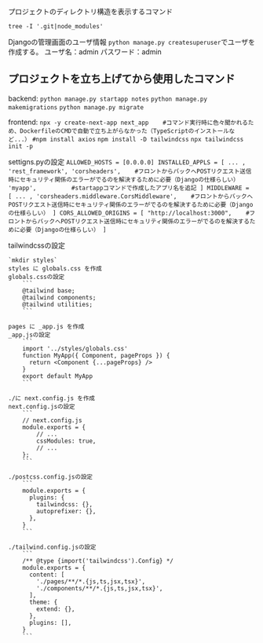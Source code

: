 プロジェクトのディレクトリ構造を表示するコマンド
```
tree -I '.git|node_modules'
```

Djangoの管理画面のユーザ情報
`python manage.py createsuperuser`でユーザを作成する。
ユーザ名：admin
パスワード：admin

## プロジェクトを立ち上げてから使用したコマンド

backend:
    ```
    python manage.py startapp notes
    ```
    ```
    python manage.py makemigrations
    ```
    ```
    python manage.py migrate
    ```

frontend:
    ```
    npx -y create-next-app next_app    #コマンド実行時に色々聞かれるため、DockerfileのCMDで自動で立ち上がらなかった（TypeScriptのインストールなど...）
    ```
    ```
    #npm install axios
    ```
    ```
    npm install -D tailwindcss
    ```
    ```
    npx tailwindcss init -p
    ```

settigns.pyの設定
    ```
    ALLOWED_HOSTS = [0.0.0.0]
    INSTALLED_APPLS = [
        ... ,
        'rest_framework',
        'corsheaders',    #フロントからバックへPOSTリクエスト送信時にセキュリティ関係のエラーがでるのを解決するために必要（Djangoの仕様らしい）
        'myapp',          #startappコマンドで作成したアプリ名を追記
    ]
    MIDDLEWARE = [
        ... ,
        'corsheaders.middleware.CorsMiddleware',    #フロントからバックへPOSTリクエスト送信時にセキュリティ関係のエラーがでるのを解決するために必要（Djangoの仕様らしい）
    ]
    CORS_ALLOWED_ORIGINS = [
        "http://localhost:3000",    #フロントからバックへPOSTリクエスト送信時にセキュリティ関係のエラーがでるのを解決するために必要（Djangoの仕様らしい）
    ]
    ```



tailwindcssの設定

    `mkdir styles`
    styles に globals.css を作成
    globals.cssの設定
        ```
        @tailwind base;
        @tailwind components;
        @tailwind utilities;
        ```

    pages に _app.js を作成
    _app.jsの設定
        ```
        import '../styles/globals.css'
        function MyApp({ Component, pageProps }) {
          return <Component {...pageProps} />
        }
        export default MyApp
        ```

    ./に next.config.js を作成
    next.config.jsの設定
        ```
        // next.config.js
        module.exports = {
            // ...
            cssModules: true,
            // ...
        };
        ```

    ./postcss.config.jsの設定
        ```
        module.exports = {
          plugins: {
            tailwindcss: {},
            autoprefixer: {},
          },
        }
        ```

    ./tailwind.config.jsの設定
        ```
        /** @type {import('tailwindcss').Config} */
        module.exports = {
          content: [
            './pages/**/*.{js,ts,jsx,tsx}',
            './components/**/*.{js,ts,jsx,tsx}',
          ],
          theme: {
            extend: {},
          },
          plugins: [],
        }
        ```
